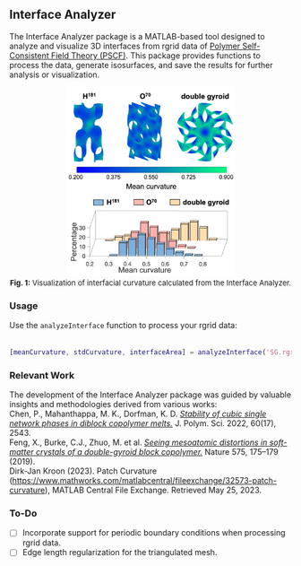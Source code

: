 ## Interface Analyzer

The Interface Analyzer package is a MATLAB-based tool designed to analyze and visualize 3D interfaces from rgrid data of [Polymer Self-Consistent Field Theory  (PSCF)]((https://github.com/dmorse/pscfpp)). This package provides functions to process the data, generate isosurfaces, and save the results for further analysis or visualization.

<p align="center">
<img src="docs/figs/curvature.png" alt="curvature" width="300"/><br>
<font size="-1"><b>Fig. 1:</b> Visualization of interfacial curvature calculated from the Interface Analyzer.</font>
</p>

### Usage

Use the `analyzeInterface` function to process your rgrid data:

```matlab

[meanCurvature, stdCurvature, interfaceArea] = analyzeInterface('SG.rgrid', 'imds_face', 'imds_coord', 'imds_curv', 'imds_gauss')

```

### Relevant Work

The development of the Interface Analyzer package was guided by valuable insights and methodologies derived from various works:\
Chen, P., Mahanthappa, M. K., Dorfman, K. D.  [_Stability of cubic single network phases in diblock copolymer melts._](https://doi.org/10.1002/pol.20220318) J. Polym. Sci. 2022, 60(17), 2543. \
Feng, X., Burke, C.J., Zhuo, M. et al. [_Seeing mesoatomic distortions in soft-matter crystals of a double-gyroid block copolymer._](https://doi.org/10.1038/s41586-019-1706-1) Nature 575, 175–179 (2019). \
Dirk-Jan Kroon (2023). Patch Curvature (https://www.mathworks.com/matlabcentral/fileexchange/32573-patch-curvature), MATLAB Central File Exchange. Retrieved May 25, 2023.

### To-Do

- [ ] Incorporate support for periodic boundary conditions when processing rgrid data.
- [ ] Edge length regularization for the triangulated mesh.